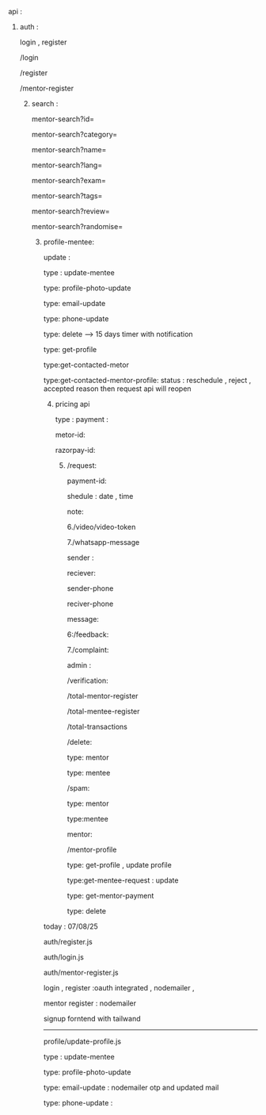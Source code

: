 api : 

1. auth : 

   login , register 

   /login

   /register

   /mentor-register

   2. search : 

      mentor-search?id=

      mentor-search?category=

      mentor-search?name=

      mentor-search?lang=

      mentor-search?exam=

      mentor-search?tags=

      mentor-search?review=

      mentor-search?randomise=

      

      3. profile-mentee:

         update : 

         type : update-mentee

         type: profile-photo-update

         type: email-update

         type: phone-update

         type: delete --> 15 days timer with notification

         type: get-profile

         type:get-contacted-metor

         type:get-contacted-mentor-profile:
         status : reschedule , reject , accepted  reason  then request api will reopen 

         

         4. pricing api

            type : payment : 

            metor-id:

            razorpay-id:

            5. /request: 

               payment-id:

               shedule : date , time 

               note:

               6./video/video-token

               7./whatsapp-message

               sender : 

               reciever:

               sender-phone

               reciver-phone

               message:

               6:/feedback:

               7./complaint:

               

               admin :

               /verification:

               /total-mentor-register

               /total-mentee-register

               /total-transactions

               /delete:

               type: mentor 

               type: mentee

               /spam:

               type: mentor

               type:mentee

               

               mentor:

               /mentor-profile

               type: get-profile , update profile 

               type:get-mentee-request : update 

               type: get-mentor-payment

               type: delete

               

         today : 07/08/25
         
         auth/register.js
         
         auth/login.js
         
         auth/mentor-register.js
         
         login , register :oauth integrated , nodemailer , 
         
         mentor register : nodemailer 
         
         signup forntend with tailwand 
         
         -------------
         
         profile/update-profile.js
         
         type : update-mentee
         
         type: profile-photo-update
         
         type: email-update : nodemailer otp and updated mail 
         
         type: phone-update : 